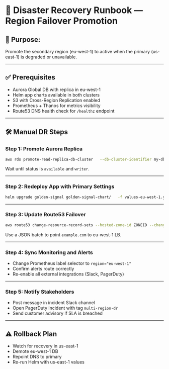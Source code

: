 # 🔁 Disaster Recovery Runbook — Region Failover Promotion

## 🧱 Purpose:
Promote the secondary region (eu-west-1) to active when the primary (us-east-1) is degraded or unavailable.

---

## ✅ Prerequisites

- Aurora Global DB with replica in eu-west-1
- Helm app charts available in both clusters
- S3 with Cross-Region Replication enabled
- Prometheus + Thanos for metrics visibility
- Route53 DNS health check for `/healthz` endpoint

---

## 🛠️ Manual DR Steps

### Step 1: Promote Aurora Replica

```bash
aws rds promote-read-replica-db-cluster   --db-cluster-identifier my-db-replica-eu-west-1
```

Wait until status is `available` and `writer`.

---

### Step 2: Redeploy App with Primary Settings

```bash
helm upgrade golden-signal golden-signal-chart/   -f values-eu-west-1.yaml   --set global.primary=true   --kube-context eu-west-1-context
```

---

### Step 3: Update Route53 Failover

```bash
aws route53 change-resource-record-sets --hosted-zone-id ZONEID --change-batch file://update-secondary.json
```

Use a JSON batch to point `example.com` to eu-west-1 LB.

---

### Step 4: Sync Monitoring and Alerts

- Change Prometheus label selector to `region="eu-west-1"`
- Confirm alerts route correctly
- Re-enable all external integrations (Slack, PagerDuty)

---

### Step 5: Notify Stakeholders

- Post message in incident Slack channel
- Open PagerDuty incident with tag `multi-region-dr`
- Send customer advisory if SLA is breached

---

## ⚠️ Rollback Plan

- Watch for recovery in us-east-1
- Demote eu-west-1 DB
- Repoint DNS to primary
- Re-run Helm with us-east-1 values